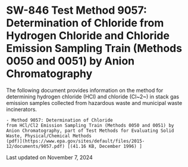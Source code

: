 
# SW-846 Test Method 9057: Determination of Chloride from Hydrogen Chloride and Chloride Emission Sampling Train (Methods 0050 and 0051) by Anion Chromatography  


The following document provides information on the method for
determining hydrogen chloride (HCl) and chloride (Cl~2~) in stack gas
emission samples collected from hazardous waste and municipal waste
incinerators.

    - Method 9057: Determination of Chloride
    from HCl/Cl2 Emission Sampling Train (Methods 0050 and 0051) by
    Anion Chromatography, part of Test Methods for Evaluating Solid
    Waste, Physical/Chemical Methods
    (pdf)](https://www.epa.gov/sites/default/files/2015-12/documents/9057.pdf) [(41.16 KB, December 1996) ] 

Last updated on November 7, 2024

